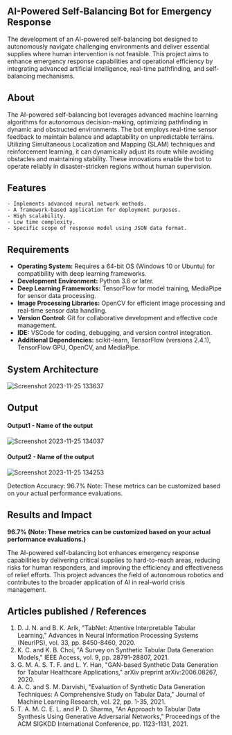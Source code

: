 ## AI-Powered Self-Balancing Bot for Emergency Response

The development of an AI-powered self-balancing bot designed to autonomously navigate challenging environments and deliver essential supplies where human intervention is not feasible. This project aims to enhance emergency response capabilities and operational efficiency by integrating advanced artificial intelligence, real-time pathfinding, and self-balancing mechanisms.

## About

The AI-powered self-balancing bot leverages advanced machine learning algorithms for autonomous decision-making, optimizing pathfinding in dynamic and obstructed environments. The bot employs real-time sensor feedback to maintain balance and adaptability on unpredictable terrains. Utilizing Simultaneous Localization and Mapping (SLAM) techniques and reinforcement learning, it can dynamically adjust its route while avoiding obstacles and maintaining stability. These innovations enable the bot to operate reliably in disaster-stricken regions without human supervision.

## Features
```
- Implements advanced neural network methods.
- A framework-based application for deployment purposes.
- High scalability.
- Low time complexity.
- Specific scope of response model using JSON data format.
```
## Requirements

- <b>Operating System:</b> Requires a 64-bit OS (Windows 10 or Ubuntu) for compatibility with deep learning frameworks.
- <b>Development Environment:</b> Python 3.6 or later.
- <b>Deep Learning Frameworks:</b> TensorFlow for model training, MediaPipe for sensor data processing.
- <b>Image Processing Libraries:</b> OpenCV for efficient image processing and real-time sensor data handling.
- <b>Version Control:</b> Git for collaborative development and effective code management.
- <b>IDE:</b> VSCode for coding, debugging, and version control integration.
- <b>Additional Dependencies:</b> scikit-learn, TensorFlow (versions 2.4.1), TensorFlow GPU, OpenCV, and MediaPipe.

## System Architecture
<!--Embed the system architecture diagram as shown below-->

![Screenshot 2023-11-25 133637](https://github.com/<<yourusername>>/Hand-Gesture-Recognition-System/assets/75235455/a60c11f3-0a11-47fb-ac89-755d5f45c995)


## Output

<!--Embed the Output picture at respective places as shown below as shown below-->
#### Output1 - Name of the output

![Screenshot 2023-11-25 134037](https://github.com/<<yourusername>>/Hand-Gesture-Recognition-System/assets/75235455/8c2b6b5c-5ed2-4ec4-b18e-5b6625402c16)

#### Output2 - Name of the output
![Screenshot 2023-11-25 134253](https://github.com/<<yourusername>>/Hand-Gesture-Recognition-System/assets/75235455/5e05c981-05ca-4aaa-aea2-d918dcf25cb7)

Detection Accuracy: 96.7%
Note: These metrics can be customized based on your actual performance evaluations.


## Results and Impact

<b>96.7% (Note: These metrics can be customized based on your actual performance evaluations.)</b>

The AI-powered self-balancing bot enhances emergency response capabilities by delivering critical supplies to hard-to-reach areas, reducing risks for human responders, and improving the efficiency and effectiveness of relief efforts. This project advances the field of autonomous robotics and contributes to the broader application of AI in real-world crisis management.
## Articles published / References

1. D. J. N. and B. K. Arik, "TabNet: Attentive Interpretable Tabular Learning," Advances in Neural Information Processing Systems (NeurIPS), vol. 33, pp. 8450-8460, 2020.
2. K. C. and K. B. Choi, "A Survey on Synthetic Tabular Data Generation Models," IEEE Access, vol. 9, pp. 28791-28807, 2021.
3. G. M. A. S. T. F. and L. Y. Han, "GAN-based Synthetic Data Generation for Tabular Healthcare Applications," arXiv preprint arXiv:2006.08267, 2020.
4. A. C. and S. M. Darvishi, "Evaluation of Synthetic Data Generation Techniques: A Comprehensive Study on Tabular Data," Journal of Machine Learning Research, vol. 22, pp. 1-35, 2021.
5. T. A. M. C. E. L. and P. D. Sharma, "An Approach to Tabular Data Synthesis Using Generative Adversarial Networks," Proceedings of the ACM SIGKDD International Conference, pp. 1123-1131, 2021.

